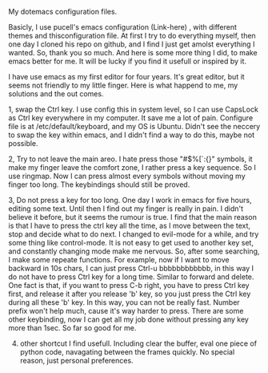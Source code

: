 My dotemacs configuration files.

Basicly, I use pucell's emacs configuration  (Link-here) , with different themes and thisconfiguration file. At first I try to do everything myself, then one day I cloned his repo on github, and I find I just get amolst everything I wanted. So, thank you so much. And here is some more thing I did, to make emacs better for me. It will be lucky if you find it usefull or inspired by it.

I have use emacs as my first editor for four years. It's great editor, but it seems not friendly to my little finger. Here is what happend to me, my solutions and the out comes.

1, swap the Ctrl key.
I use config this in system level, so I can use CapsLock as Ctrl key everywhere in my computer. It save me a lot of pain. Configure file is at /etc/default/keyboard,  and my OS is Ubuntu. Didn't see the neccery to swap the key within emacs, and I didn't find a way to do this, maybe not possible.

2, Try to not leave the main areo.
I hate press those "#$%[`:{}"  symbols, it make my finger leave the comfort zone, I rather press a key sequence. So I use ringmap. Now I can press almost every symbols without moving my finger too long. The keybindings should still be proved.

3, Do not press a key for too long.
One day I work in emacs for five hours, editing some text. Until then I find out my finger is really in pain. I didn't believe it before, but it seems the rumour is true. I find that the main reason is that I have to press the ctrl key all the time, as I move between the text, stop and decide what to do next. I changed to evil-mode for a while, and try some thing like control-mode. It is not easy to get used to another key set, and constantly changing mode make me nervous. So, after some searching, I make some repeate functions. For example, now if I want to move backward in 10s chars, I can just press Ctrl-u bbbbbbbbbbbb, in this way I do not have to press Ctrl key for a long time. Similar to forward and delete. One fact is that, if you want to press C-b right, you have to press Ctrl key first, and release it after you release 'b' key, so you just press the Ctrl key during all these 'b' key. In this way, you can not be really fast. Number prefix won't help much, cause it's way harder to press. There are some other keybinding, now I can get all my job done without pressing any key more than 1sec. So far so good for me.

4. other shortcut I find usefull. Including clear the buffer, eval one piece of python code, navagating between the frames quickly. No special reason, just personal preferences.
